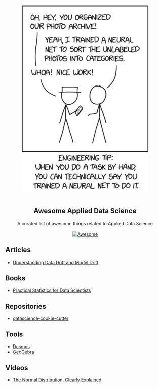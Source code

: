 <p align="center">
  <br>
  <img width="400" src="./images/xkcd.png" alt="great joke">
  <br>
  <br>
</p>

<h2 align='center'>Awesome Applied Data Science</h2>

<p align='center'>
  A curated list of awesome things related to Applied Data Science
  <br>
  <br>
  <a href='https://github.com/sindresorhus/awesome'>
    <img src='https://cdn.rawgit.com/sindresorhus/awesome/d7305f38d29fed78fa85652e3a63e154dd8e8829/media/badge.svg' alt='Awesome'>
  </a>
</p>

## Articles

- [Understanding Data Drift and Model Drift](https://www.datacamp.com/tutorial/understanding-data-drift-model-drift)

## Books

- [Practical Statistics for Data Scientists](https://github.com/Chandra0505/Data-Science-Resources/blob/master/machine-learning/Practical%20Statistics%20for%20Data%20Scientists.pdf)

## Repositories

- [datascience-cookie-cutter](https://github.com/raoulg/datascience-cookiecutter)

## Tools

- [Desmos](https://www.desmos.com/calculator)
- [GeoGebra](https://www.geogebra.org/graphing?lang=en)

## Videos

- [The Normal Distribution, Clearly Explained](https://www.youtube.com/watch?v=rzFX5NWojp0)
